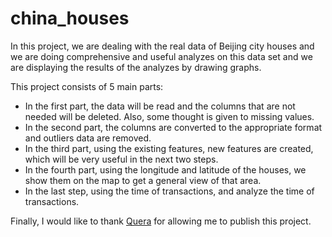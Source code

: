 # china_houses

In this project, we are dealing with the real data of Beijing city houses and we are doing comprehensive and useful analyzes on this data set and we are displaying the results of the analyzes by drawing graphs.

This project consists of 5 main parts:

* In the first part, the data will be read and the columns that are not needed will be deleted. Also, some thought is given to missing values.
* In the second part, the columns are converted to the appropriate format and outliers data are removed.
* In the third part, using the existing features, new features are created, which will be very useful in the next two steps.
* In the fourth part, using the longitude and latitude of the houses, we show them on the map to get a general view of that area.
* In the last step, using the time of transactions, and analyze the time of transactions.

Finally, I would like to thank [Quera](https://quera.org/) for allowing me to publish this project.
